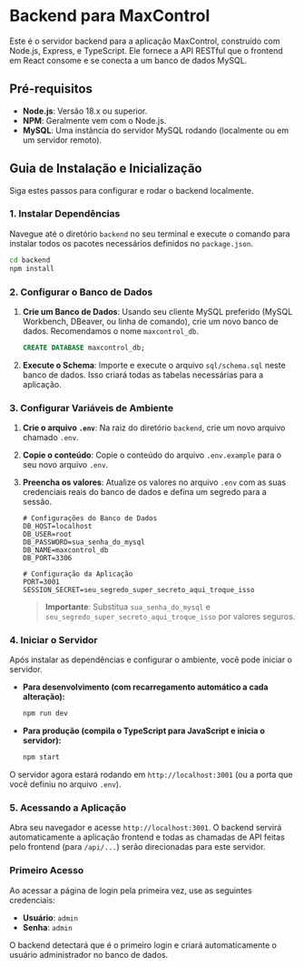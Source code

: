 
# Backend para MaxControl

Este é o servidor backend para a aplicação MaxControl, construído com Node.js, Express, e TypeScript. Ele fornece a API RESTful que o frontend em React consome e se conecta a um banco de dados MySQL.

## Pré-requisitos

- **Node.js**: Versão 18.x ou superior.
- **NPM**: Geralmente vem com o Node.js.
- **MySQL**: Uma instância do servidor MySQL rodando (localmente ou em um servidor remoto).

## Guia de Instalação e Inicialização

Siga estes passos para configurar e rodar o backend localmente.

### 1. Instalar Dependências

Navegue até o diretório `backend` no seu terminal e execute o comando para instalar todos os pacotes necessários definidos no `package.json`.

```bash
cd backend
npm install
```

### 2. Configurar o Banco de Dados

1.  **Crie um Banco de Dados**: Usando seu cliente MySQL preferido (MySQL Workbench, DBeaver, ou linha de comando), crie um novo banco de dados. Recomendamos o nome `maxcontrol_db`.
    ```sql
    CREATE DATABASE maxcontrol_db;
    ```
2.  **Execute o Schema**: Importe e execute o arquivo `sql/schema.sql` neste banco de dados. Isso criará todas as tabelas necessárias para a aplicação.

### 3. Configurar Variáveis de Ambiente

1.  **Crie o arquivo `.env`**: Na raiz do diretório `backend`, crie um novo arquivo chamado `.env`.
2.  **Copie o conteúdo**: Copie o conteúdo do arquivo `.env.example` para o seu novo arquivo `.env`.
3.  **Preencha os valores**: Atualize os valores no arquivo `.env` com as suas credenciais reais do banco de dados e defina um segredo para a sessão.

    ```dotenv
    # Configurações do Banco de Dados
    DB_HOST=localhost
    DB_USER=root
    DB_PASSWORD=sua_senha_do_mysql
    DB_NAME=maxcontrol_db
    DB_PORT=3306

    # Configuração da Aplicação
    PORT=3001
    SESSION_SECRET=seu_segredo_super_secreto_aqui_troque_isso
    ```
    > **Importante**: Substitua `sua_senha_do_mysql` e `seu_segredo_super_secreto_aqui_troque_isso` por valores seguros.

### 4. Iniciar o Servidor

Após instalar as dependências e configurar o ambiente, você pode iniciar o servidor.

-   **Para desenvolvimento (com recarregamento automático a cada alteração):**
    ```bash
    npm run dev
    ```
-   **Para produção (compila o TypeScript para JavaScript e inicia o servidor):**
    ```bash
    npm start
    ```

O servidor agora estará rodando em `http://localhost:3001` (ou a porta que você definiu no arquivo `.env`).

### 5. Acessando a Aplicação

Abra seu navegador e acesse `http://localhost:3001`. O backend servirá automaticamente a aplicação frontend e todas as chamadas de API feitas pelo frontend (para `/api/...`) serão direcionadas para este servidor.

### Primeiro Acesso

Ao acessar a página de login pela primeira vez, use as seguintes credenciais:
-   **Usuário**: `admin`
-   **Senha**: `admin`

O backend detectará que é o primeiro login e criará automaticamente o usuário administrador no banco de dados.

